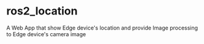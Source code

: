 # ros2_location
A Web App that show Edge device's location and provide Image processing to Edge device's camera image
